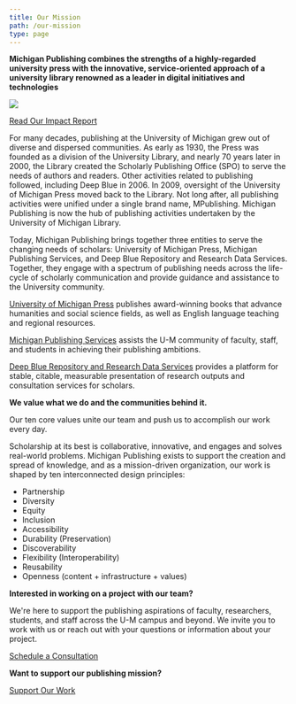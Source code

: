 ```yaml
---
title: Our Mission
path: /our-mission
type: page
---
```

**Michigan Publishing combines the strengths of a highly-regarded university press with the innovative, service-oriented approach of a university library renowned as a leader in digital initiatives and technologies**

<div class="lg:float-right lg:-mr-64 lg:w-3/5 border-l-8 border-sea-blue px-6 pt-6 ml-6 mb-4"><a href="/assets/mp-impactreport.pdf"><img class="mb-4" src="/assets/mp-impactreport.jpg"><p>Read Our Impact Report</p></a></div>

For many decades, publishing at the University of Michigan grew out of diverse and dispersed communities. As early as 1930, the Press was founded as a division of the University Library, and nearly 70 years later in 2000, the Library created the Scholarly Publishing Office (SPO) to serve the needs of authors and readers. Other activities related to publishing followed, including Deep Blue in 2006. In 2009, oversight of the University of Michigan Press moved back to the Library. Not long after, all publishing activities were unified under a single brand name, MPublishing. Michigan Publishing is now the hub of publishing activities undertaken by the University of Michigan Library. 

Today, Michigan Publishing brings together three entities to serve the changing needs of scholars: University of Michigan Press, Michigan Publishing Services, and Deep Blue Repository and Research Data Services. Together, they engage with a spectrum of publishing needs across the life-cycle of scholarly communication and provide guidance and assistance to the University community. 

[University of Michigan Press](https://www.press.umich.edu/) publishes award-winning books that advance humanities and social science fields, as well as English language teaching and regional resources.

[Michigan Publishing Services](https://www.publishing.umich.edu/services/) assists the U-M community of faculty, staff, and students in achieving their publishing ambitions.

[Deep Blue Repository and Research Data Services](https://deepblue.lib.umich.edu/) provides a platform for stable, citable, measurable presentation of research outputs and consultation services for scholars.

**We value what we do and the communities behind it.**

Our ten core values unite our team and push us to accomplish our work every day.

Scholarship at its best is collaborative, innovative, and engages and solves real-world problems. Michigan Publishing exists to support the creation and spread of knowledge, and as a mission-driven organization, our work is shaped by ten interconnected design principles:

* Partnership
* Diversity
* Equity
* Inclusion
* Accessibility
* Durability (Preservation)
* Discoverability 
* Flexibility (Interoperability)
* Reusability
* Openness (content + infrastructure + values)

**Interested in working on a project with our team?**

We're here to support the publishing aspirations of faculty, researchers, students, and staff across the U-M campus and beyond. We invite you to work with us or reach out with your questions or information about your project.

[Schedule a Consultation](mailto:mpublishing@umich.edu)

**Want to support our publishing mission?**

 [Support Our Work](https://leadersandbest.umich.edu/find/#!/lib/mlibrary/press)